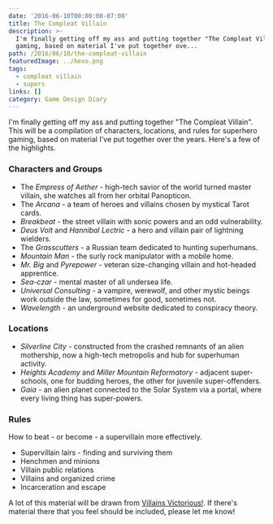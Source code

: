 ```yaml
---
date: '2016-06-10T00:00:00-07:00'
title: The Compleat Villain
description: >-
  I'm finally getting off my ass and putting together "The Compleat Villain". This will be a compilation of characters, locations, and rules for superhero
  gaming, based on material I've put together ove...
path: /2016/06/10/the-compleat-villain
featuredImage: ../hexo.png
tags:
  - compleat villain
  - supers
links: []
category: Game Design Diary
---
```


I'm finally getting off my ass and putting together "The Compleat Villain".
This will be a compilation of characters, locations, and rules for superhero
gaming, based on material I've put together over the years.
Here's a few of the highlights.

<!-- more -->

### Characters and Groups

* The *Empress of Aether* - high-tech savior of the world turned master villain, she watches all from her orbital Panopticon.
* The *Arcana* - a team of heroes and villains chosen by mystical Tarot cards.
* *Breakbeat* - the street villain with sonic powers and an odd vulnerability.
* *Deus Volt* and *Hannibal Lectric* - a hero and villain pair of lightning wielders.
* The *Grasscutters* - a Russian team dedicated to hunting superhumans.
* *Mountain Man* - the surly rock manipulator with a mobile home.
* *Mr. Big* and *Pyrepower* - veteran size-changing villain and hot-headed apprentice.
* *Sea-czar* - mental master of all undersea life.
* *Universal Consulting* - a vampire, werewolf, and other mystic beings work outside the law, sometimes for good, sometimes not.
* *Wavelength* - an underground website dedicated to conspiracy theory.

### Locations

* *Silverline City* - constructed from the crashed remnants of an alien mothership, now a high-tech metropolis and hub for superhuman activity.
* *Heights Academy* and *Miller Mountain Reformatory* - adjacent super-schools, one for budding heroes, the other for juvenile super-offenders.
* *Gaia* - an alien planet connected to the Solar System via a portal, where every living thing has super-powers.

### Rules

How to beat - or become - a supervillain more effectively.

* Supervillain lairs - finding and surviving them
* Henchmen and minions
* Villain public relations
* Villains and organized crime
* Incarceration and escape

A lot of this material will be drawn from
[Villains Victorious!](http://villainsvictorious.blogspot.com/).
If there's material there that you feel should be included,
please let me know!
